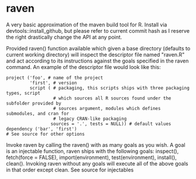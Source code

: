 raven
=====

A very basic approximation of the maven build tool for R. Install via devtools::install_github, but
please refer to current commit hash as I reserve the right drastically change the API at any point.

Provided raven() function available which given a base directory (defaults to current working
directory) will inspect the descriptor file named "raven.R" and act according to its instructions
against the goals specified in the raven command. An example of the descriptor file would look like
this:
```
project ('foo', # name of the project
         'first', # version
         script ( # packaging, this scripts ships with three packaging types, script
                  # which sources all R sources found under the subfolder provided by
                  # sources argument, modules which defines submodules, and cran for
                  # legacy CRAN-like packaging
                 sources = '.', tests = NULL)) # default values
dependency ('bar', 'first')
# See source for other options
```
Invoke raven by calling the raven() with as many goals as you wish. A goal is an injectable
function, raven ships with the following goals: inspect(), fetch(force = FALSE), import(environment),
test(environment), install(), clean(). Invoking raven without any goals will execute all of the
above goals in that order except clean. See source for injectables